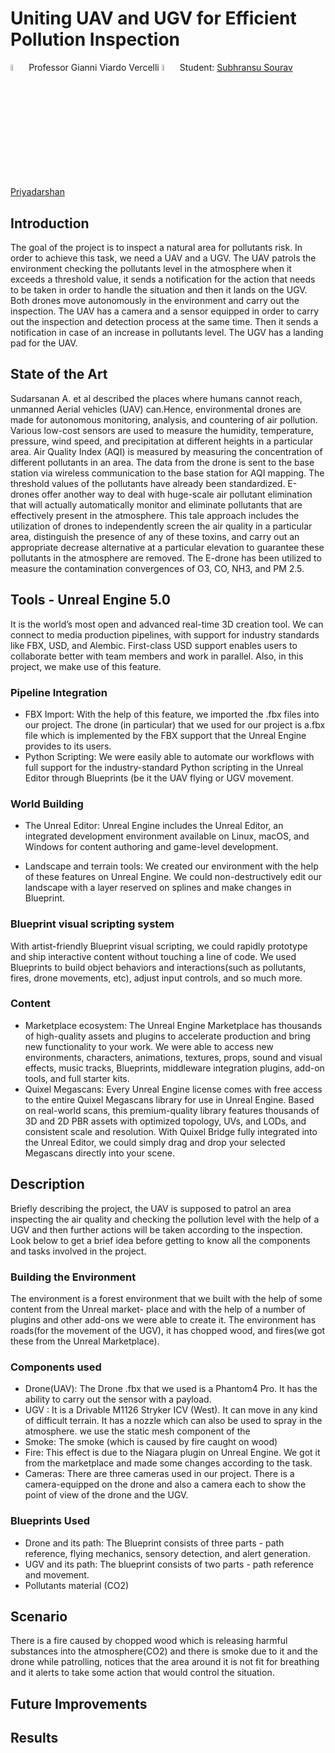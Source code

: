 # Uniting UAV and UGV for Efficient Pollution Inspection
 <img src="https://user-images.githubusercontent.com/62358773/158238820-f418cc09-4227-4afc-9c31-1705dfb64f5a.png" width="5%" height="5%"> Professor Gianni Viardo Vercelli <img src="https://user-images.githubusercontent.com/62358773/158238810-c5dcb486-ba24-4b35-87de-39a54e88f36b.png" width="5%" height="5%"> Student: [Subhransu Sourav Priyadarshan](https://github.com/subhransu10)
 
 ## Introduction
The goal of the project is to inspect a natural area for pollutants risk. In order to achieve this task, we need
a UAV and a UGV. The UAV patrols the environment checking the pollutants level in the atmosphere when it
exceeds a threshold value, it sends a notification for the action that needs to be taken in order to handle the
situation and then it lands on the UGV. Both drones move autonomously in the environment and carry out the
inspection.
The UAV has a camera and a sensor equipped in order to carry out the inspection and detection process at the
same time. Then it sends a notification in case of an increase in pollutants level. The UGV has a landing pad
for the UAV.

## State of the Art
 Sudarsanan A. et al described the places where humans cannot reach, unmanned Aerial vehicles (UAV) can.Hence, environmental drones
are made for autonomous monitoring, analysis, and countering of air pollution. Various low-cost sensors are
used to measure the humidity, temperature, pressure, wind speed, and precipitation at different heights in a
particular area. Air Quality Index (AQI) is measured by measuring the concentration of different pollutants in
an area. The data from the drone is sent to the base station via wireless communication to the base station for
AQI mapping. The threshold values of the pollutants have already been standardized.
E-drones offer another way to deal with huge-scale air pollutant elimination that will actually automatically
monitor and eliminate pollutants that are effectively present in the atmosphere. This tale approach includes
the utilization of drones to independently screen the air quality in a particular area, distinguish the presence
of any of these toxins, and carry out an appropriate decrease alternative at a particular elevation to guarantee
these pollutants in the atmosphere are removed. The E-drone has been utilized to measure the contamination
convergences of O3, CO, NH3, and PM 2.5.

## Tools - Unreal Engine 5.0
It is the world’s most open and advanced real-time 3D creation tool. We can connect to media production
pipelines, with support for industry standards like FBX, USD, and Alembic. First-class USD support enables
users to collaborate better with team members and work in parallel. Also, in this project, we make use of this
feature.

### Pipeline Integration
+ FBX Import: With the help of this feature, we imported the .fbx files into our project. The drone (in
particular) that we used for our project is a.fbx file which is implemented by the FBX support that the
Unreal Engine provides to its users.
+ Python Scripting: We were easily able to automate our workflows with full support for the industry-standard Python scripting in the Unreal Editor through Blueprints (be it the UAV flying or UGV movement.
### World Building
+ The Unreal Editor: Unreal Engine includes the Unreal Editor, an integrated development environment
available on Linux, macOS, and Windows for content authoring and game-level development.

+ Landscape and terrain tools: We created our environment with the help of these features on Unreal
Engine. We could non-destructively edit our landscape with a layer reserved on splines and make changes
in Blueprint.
### Blueprint visual scripting system
With artist-friendly Blueprint visual scripting, we could rapidly prototype and ship interactive content
without touching a line of code. We used Blueprints to build object behaviors and interactions(such as pollutants,
fires, drone movements, etc), adjust input controls, and so much more.
### Content
+ Marketplace ecosystem: The Unreal Engine Marketplace has thousands of high-quality assets and
plugins to accelerate production and bring new functionality to your work. We were able to access new
environments, characters, animations, textures, props, sound and visual effects, music tracks, Blueprints,
middleware integration plugins, add-on tools, and full starter kits.
+ Quixel Megascans: Every Unreal Engine license comes with free access to the entire Quixel Megascans
library for use in Unreal Engine. Based on real-world scans, this premium-quality library features thousands
of 3D and 2D PBR assets with optimized topology, UVs, and LODs, and consistent scale and resolution.
With Quixel Bridge fully integrated into the Unreal Editor, we could simply drag and drop your selected
Megascans directly into your scene.

## Description
Briefly describing the project, the UAV is supposed to patrol an area inspecting the air quality and
checking the pollution level with the help of a UGV and then further actions will be taken according to the
inspection.
Look below to get a brief idea before getting to know all the components and tasks involved in the project.

### Building the Environment
The environment is a forest environment that we built with the help of some content from the Unreal market-
place and with the help of a number of plugins and other add-ons we were able to create it. The environment has
roads(for the movement of the UGV), it has chopped wood, and fires(we got these from the Unreal Marketplace).

### Components used
+ Drone(UAV): The Drone .fbx that we used is a Phantom4 Pro. It has the ability to carry out the sensor
with a payload.
+ UGV : It is a Drivable M1126 Stryker ICV (West). It can move in any kind of difficult terrain. It has a
nozzle which can also be used to spray in the atmosphere. we use the static mesh component of the
+ Smoke: The smoke (which is caused by fire caught on wood)
+ Fire: This effect is due to the Niagara plugin on Unreal Engine. We got it from the marketplace and made
some changes according to the task.
+ Cameras: There are three cameras used in our project. There is a camera-equipped on the drone and
also a camera each to show the point of view of the drone and the UGV.
### Blueprints Used
+ Drone and its path: The Blueprint consists of three parts - path reference, flying mechanics, sensory
detection, and alert generation.
+ UGV and its path: The blueprint consists of two parts - path reference and movement.
+ Pollutants material (CO2)
## Scenario
There is a fire caused by chopped wood which is releasing harmful substances into the atmosphere(CO2) and
there is smoke due to it and the drone while patrolling, notices that the area around it is not fit for breathing
and it alerts to take some action that would control the situation.
## Future Improvements
## Results






